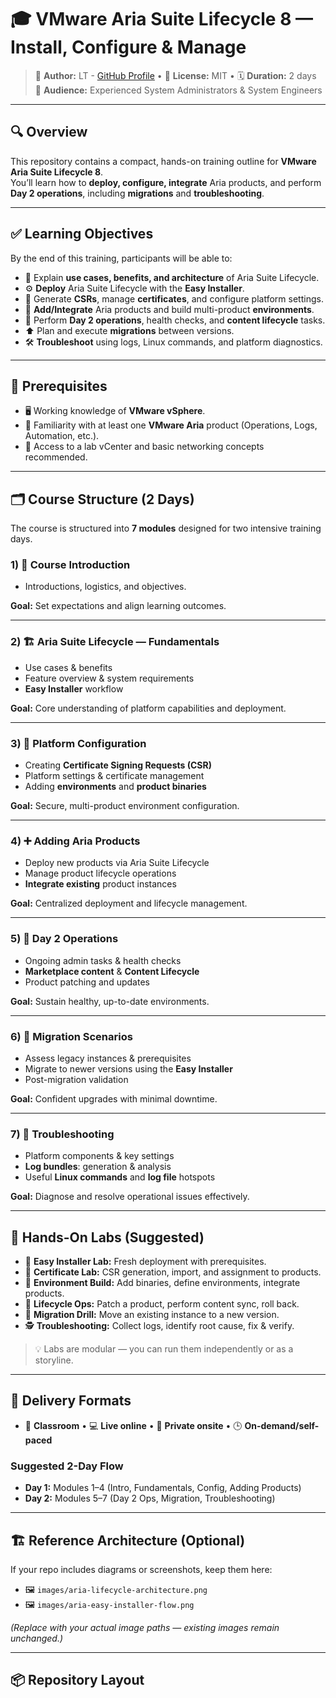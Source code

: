 # 🎓 VMware Aria Suite Lifecycle 8 — Install, Configure & Manage

> 👤 **Author:** LT - [GitHub Profile](https://github.com/uldyssian-sh) • 📄 **License:** MIT • 🗓️ **Duration:** 2 days  
> 🎯 **Audience:** Experienced System Administrators & System Engineers

---

## 🔍 Overview

This repository contains a compact, hands-on training outline for **VMware Aria Suite Lifecycle 8**.  
You’ll learn how to **deploy, configure, integrate** Aria products, and perform **Day 2 operations**, including **migrations** and **troubleshooting**.

---

## ✅ Learning Objectives

By the end of this training, participants will be able to:

- 🧭 Explain **use cases, benefits, and architecture** of Aria Suite Lifecycle.  
- ⚙️ **Deploy** Aria Suite Lifecycle with the **Easy Installer**.  
- 🔐 Generate **CSRs**, manage **certificates**, and configure platform settings.  
- 🧩 **Add/Integrate** Aria products and build multi-product **environments**.  
- 🔁 Perform **Day 2 operations**, health checks, and **content lifecycle** tasks.  
- ⬆️ Plan and execute **migrations** between versions.  
- 🛠️ **Troubleshoot** using logs, Linux commands, and platform diagnostics.

---

## 🧠 Prerequisites

- 🖥️ Working knowledge of **VMware vSphere**.  
- 🧩 Familiarity with at least one **VMware Aria** product (Operations, Logs, Automation, etc.).  
- 🔑 Access to a lab vCenter and basic networking concepts recommended.

---

## 🗂️ Course Structure (2 Days)

The course is structured into **7 modules** designed for two intensive training days.

### 1) 🚀 Course Introduction
- Introductions, logistics, and objectives.

**Goal:** Set expectations and align learning outcomes.

---

### 2) 🏗️ Aria Suite Lifecycle — Fundamentals
- Use cases & benefits  
- Feature overview & system requirements  
- **Easy Installer** workflow

**Goal:** Core understanding of platform capabilities and deployment.

---

### 3) 🔧 Platform Configuration
- Creating **Certificate Signing Requests (CSR)**  
- Platform settings & certificate management  
- Adding **environments** and **product binaries**

**Goal:** Secure, multi-product environment configuration.

---

### 4) ➕ Adding Aria Products
- Deploy new products via Aria Suite Lifecycle  
- Manage product lifecycle operations  
- **Integrate existing** product instances

**Goal:** Centralized deployment and lifecycle management.

---

### 5) 🔄 Day 2 Operations
- Ongoing admin tasks & health checks  
- **Marketplace content** & **Content Lifecycle**  
- Product patching and updates

**Goal:** Sustain healthy, up-to-date environments.

---

### 6) 🔁 Migration Scenarios
- Assess legacy instances & prerequisites  
- Migrate to newer versions using the **Easy Installer**  
- Post-migration validation

**Goal:** Confident upgrades with minimal downtime.

---

### 7) 🧯 Troubleshooting
- Platform components & key settings  
- **Log bundles**: generation & analysis  
- Useful **Linux commands** and **log file** hotspots

**Goal:** Diagnose and resolve operational issues effectively.

---

## 🧪 Hands-On Labs (Suggested)

- 🧩 **Easy Installer Lab:** Fresh deployment with prerequisites.  
- 🔐 **Certificate Lab:** CSR generation, import, and assignment to products.  
- 🧱 **Environment Build:** Add binaries, define environments, integrate products.  
- 🔁 **Lifecycle Ops:** Patch a product, perform content sync, roll back.  
- 🚚 **Migration Drill:** Move an existing instance to a new version.  
- 🕵️ **Troubleshooting:** Collect logs, identify root cause, fix & verify.

> 💡 Labs are modular — you can run them independently or as a storyline.

---

## 🧰 Delivery Formats

- 🏫 **Classroom** • 💻 **Live online** • 🏢 **Private onsite** • 🕒 **On-demand/self-paced**

### Suggested 2-Day Flow
- **Day 1:** Modules 1–4 (Intro, Fundamentals, Config, Adding Products)  
- **Day 2:** Modules 5–7 (Day 2 Ops, Migration, Troubleshooting)

---

## 🏗️ Reference Architecture (Optional)

If your repo includes diagrams or screenshots, keep them here:

- 🖼️ `images/aria-lifecycle-architecture.png`  
- 🖼️ `images/aria-easy-installer-flow.png`  

*(Replace with your actual image paths — existing images remain unchanged.)*

---

## 📦 Repository Layout
